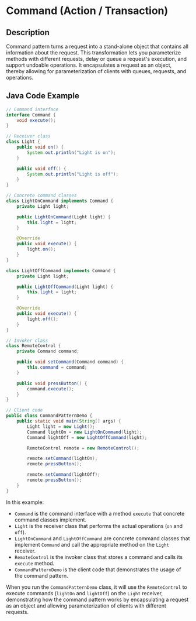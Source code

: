 # Command (Action / Transaction)

## Description

Command pattern turns a request into a stand-alone object that contains all information about the request. This transformation lets you parameterize methods with different requests, delay or queue a request's execution, and support undoable operations. It encapsulates a request as an object, thereby allowing for parameterization of clients with queues, requests, and operations.

## Java Code Example

```java
// Command interface
interface Command {
    void execute();
}

// Receiver class
class Light {
    public void on() {
        System.out.println("Light is on");
    }

    public void off() {
        System.out.println("Light is off");
    }
}

// Concrete command classes
class LightOnCommand implements Command {
    private Light light;

    public LightOnCommand(Light light) {
        this.light = light;
    }

    @Override
    public void execute() {
        light.on();
    }
}

class LightOffCommand implements Command {
    private Light light;

    public LightOffCommand(Light light) {
        this.light = light;
    }

    @Override
    public void execute() {
        light.off();
    }
}

// Invoker class
class RemoteControl {
    private Command command;

    public void setCommand(Command command) {
        this.command = command;
    }

    public void pressButton() {
        command.execute();
    }
}

// Client code
public class CommandPatternDemo {
    public static void main(String[] args) {
        Light light = new Light();
        Command lightOn = new LightOnCommand(light);
        Command lightOff = new LightOffCommand(light);

        RemoteControl remote = new RemoteControl();

        remote.setCommand(lightOn);
        remote.pressButton();

        remote.setCommand(lightOff);
        remote.pressButton();
    }
}
```

In this example:

* `Command` is the command interface with a method `execute` that concrete command classes implement.
* `Light` is the receiver class that performs the actual operations (`on` and `off`).
* `LightOnCommand` and `LightOffCommand` are concrete command classes that implement `Command` and call the appropriate method on the `Light` receiver.
* `RemoteControl` is the invoker class that stores a command and calls its `execute` method.
* `CommandPatternDemo` is the client code that demonstrates the usage of the command pattern.

When you run the `CommandPatternDemo` class, it will use the `RemoteControl` to execute commands (`lightOn` and `lightOff`) on the `Light` receiver, demonstrating how the command pattern works by encapsulating a request as an object and allowing parameterization of clients with different requests.

